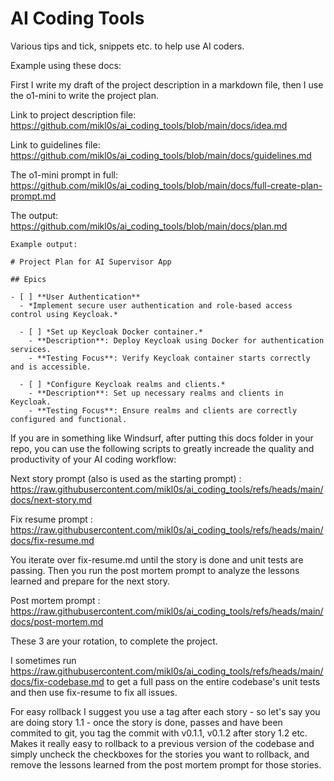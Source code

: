 # AI Coding Tools
Various tips and tick, snippets etc. to help use AI coders.

Example using these docs:

First I write my draft of the project description in a markdown file, then I use the o1-mini to write the project plan.

Link to project description file: https://github.com/mikl0s/ai_coding_tools/blob/main/docs/idea.md

Link to guidelines file: https://github.com/mikl0s/ai_coding_tools/blob/main/docs/guidelines.md

The o1-mini prompt in full: https://github.com/mikl0s/ai_coding_tools/blob/main/docs/full-create-plan-prompt.md

The output: https://github.com/mikl0s/ai_coding_tools/blob/main/docs/plan.md
```	
Example output:

# Project Plan for AI Supervisor App

## Epics

- [ ] **User Authentication**
  - *Implement secure user authentication and role-based access control using Keycloak.*

  - [ ] *Set up Keycloak Docker container.*
    - **Description**: Deploy Keycloak using Docker for authentication services.
    - **Testing Focus**: Verify Keycloak container starts correctly and is accessible.
  
  - [ ] *Configure Keycloak realms and clients.*
    - **Description**: Set up necessary realms and clients in Keycloak.
    - **Testing Focus**: Ensure realms and clients are correctly configured and functional.
```

If you are in something like Windsurf, after putting this docs folder in your repo, you can use the following scripts to greatly increade the quality and productivity of your AI coding workflow:

Next story prompt (also is used as the starting prompt) : https://raw.githubusercontent.com/mikl0s/ai_coding_tools/refs/heads/main/docs/next-story.md

Fix resume prompt : https://raw.githubusercontent.com/mikl0s/ai_coding_tools/refs/heads/main/docs/fix-resume.md

You iterate over fix-resume.md until the story is done and unit tests are passing. Then you run the post mortem prompt to analyze the lessons learned and prepare for the next story.

Post mortem prompt : https://raw.githubusercontent.com/mikl0s/ai_coding_tools/refs/heads/main/docs/post-mortem.md

These 3 are your rotation, to complete the project.

I sometimes run https://raw.githubusercontent.com/mikl0s/ai_coding_tools/refs/heads/main/docs/fix-codebase.md to get a full pass on the entire codebase's unit tests and then use fix-resume to fix all issues.

For easy rollback I suggest you use a tag after each story - so let's say you are doing story 1.1 - once the story is done, passes and have been commited to git, you tag the commit with v0.1.1, v0.1.2 after story 1.2 etc. Makes it really easy to rollback to a previous version of the codebase and simply uncheck the checkboxes for the stories you want to rollback, and remove the lessons learned from the post mortem prompt for those stories.
